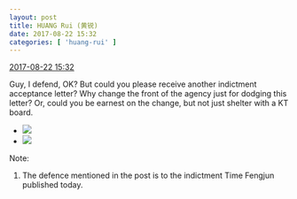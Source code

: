 ```yaml
---
layout: post
title: HUANG Rui (黄锐)
date: 2017-08-22 15:32
categories: [ 'huang-rui' ]
---
```


<div class="weibo-info">
  <a href="http://weibo.com/2383396057/FihpopHwT">2017-08-22 15:32</a>
</div>

Guy, I defend, OK? But could you please receive another indictment acceptance letter? Why change the front of the agency just for dodging this letter? Or, could you be earnest on the change, but not just shelter with a KT board.

<!-- more -->

<ul class="weibo-pic-list-1">
  <li class="weibo-pic">
    <a href="http://wx3.sinaimg.cn/mw690/8e0fbcd9ly1fisjbh4r83j20qo0zkdha.jpg"><img src="http://wx3.sinaimg.cn/thumb150/8e0fbcd9ly1fisjbh4r83j20qo0zkdha.jpg" /></a>
  </li>
  <li class="weibo-pic">
    <a href="http://wx1.sinaimg.cn/mw690/8e0fbcd9ly1fisjbhnm6aj20m80gojrt.jpg"><img src="http://wx1.sinaimg.cn/thumb150/8e0fbcd9ly1fisjbhnm6aj20m80gojrt.jpg" /></a>
  </li>
</ul>

Note:
1. The defence mentioned in the post is to the indictment Time Fengjun published today.
